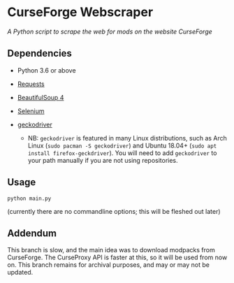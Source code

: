 # CurseForge Webscraper
*A Python script to scrape the web for mods on the website CurseForge*

## Dependencies
* Python 3.6 or above
* [Requests](https://pypi.org/project/requests/)
* [BeautifulSoup 4](https://pypi.org/project/beautifulsoup4/)
* [Selenium](https://pypi.org/project/selenium/)
* [geckodriver](https://github.com/mozilla/geckodriver/releases)

  * NB: `geckodriver` is featured in many Linux distributions, such as Arch Linux (`sudo pacman -S geckodriver`) and Ubuntu 18.04+ (`sudo apt install firefox-geckdriver`). You will need to add `geckodriver` to your path manually if you are not using repositories.

## Usage
```
python main.py
```
(currently there are no commandline options; this will be fleshed out later)

## Addendum
This branch is slow, and the main idea was to download modpacks from CurseForge. The CurseProxy API is faster at this, so it will be used from now on. This branch remains for archival purposes, and may or may not be updated.
